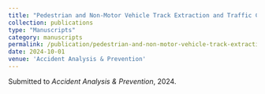 ```yaml
---
title: "Pedestrian and Non-Motor Vehicle Track Extraction and Traffic Characteristics Analysis at Intersection"
collection: publications
type: "Manuscripts"
category: manuscripts
permalink: /publication/pedestrian-and-non-motor-vehicle-track-extraction
date: 2024-10-01
venue: 'Accident Analysis & Prevention'
---
```


Submitted to *Accident Analysis & Prevention*, 2024.

